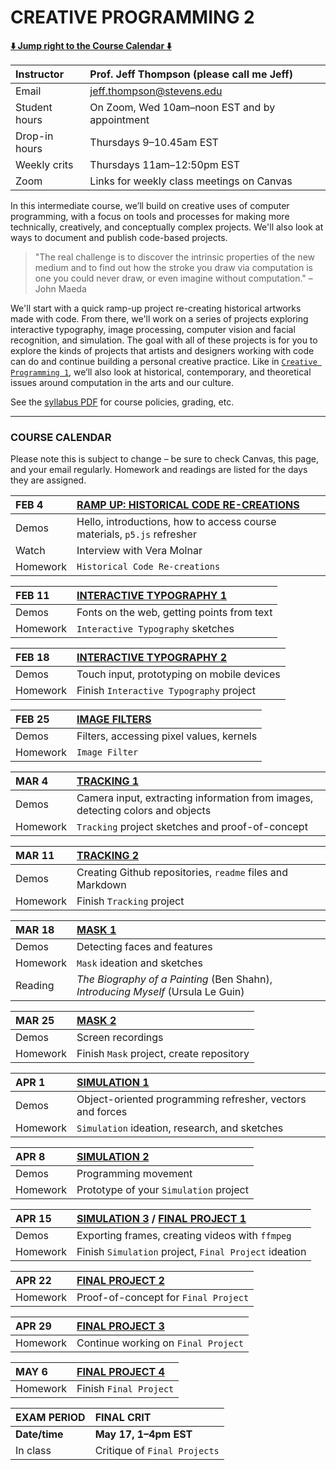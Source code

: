 # CREATIVE PROGRAMMING 2

**[:arrow_down: Jump right to the Course Calendar :arrow_down:](#course-calendar)**

| Instructor     | Prof. Jeff Thompson (please call me Jeff) |
| :---           | :--- |
| Email          | jeff.thompson@stevens.edu |
| Student hours  | On Zoom, Wed 10am–noon EST and by appointment |
| Drop-in hours  | Thursdays 9–10.45am EST |
| Weekly crits   | Thursdays 11am–12:50pm EST |
| Zoom           | Links for weekly class meetings on Canvas |

In this intermediate course, we’ll build on creative uses of computer programming, with a focus on tools and processes for making more technically, creatively, and conceptually complex projects. We'll also look at ways to document and publish code-based projects.

> "The real challenge is to discover the intrinsic properties of the new medium and to find out how the stroke you draw via computation is one you could never draw, or even imagine without computation." – John Maeda

We'll start with a quick ramp-up project re-creating historical artworks made with code. From there, we'll work on a series of projects exploring interactive typography, image processing, computer vision and facial recognition, and simulation. The goal with all of these projects is for you to explore the kinds of projects that artists and designers working with code can do and continue building a personal creative practice. Like in [`Creative Programming 1`](https://github.com/jeffThompson/CreativeProgramming1), we’ll also look at historical, contemporary, and theoretical issues around computation in the arts and our culture.

See the [syllabus PDF](https://github.com/jeffThompson/CreativeProgramming2/blob/master/Syllabus.pdf) for course policies, grading, etc.

***

### COURSE CALENDAR
Please note this is subject to change – be sure to check Canvas, this page, and your email regularly. Homework and readings are listed for the days they are assigned.

| FEB 4       | [RAMP UP: HISTORICAL CODE RE-CREATIONS](Week00_RampUp) |
| :---        | :--- |
| Demos       | Hello, introductions, how to access course materials, `p5.js` refresher |
| Watch       | Interview with Vera Molnar |
| Homework    | `Historical Code Re-creations` |

| FEB 11      | [INTERACTIVE TYPOGRAPHY 1](Week01_InteractiveTypography) |
| :---        | :--- |
| Demos       | Fonts on the web, getting points from text |
| Homework    | `Interactive Typography` sketches |

| FEB 18      | [INTERACTIVE TYPOGRAPHY 2](Week01_InteractiveTypography) |
| :---        | :--- |
| Demos       | Touch input, prototyping on mobile devices |
| Homework    | Finish `Interactive Typography` project |

| FEB 25      | [IMAGE FILTERS](Week03_ImageFilters) |
| :---        | :--- |
| Demos       | Filters, accessing pixel values, kernels |
| Homework    | `Image Filter` |

| MAR 4       | [TRACKING 1](Week04_Tracking) |
| :---        | :--- |
| Demos       | Camera input, extracting information from images, detecting colors and objects |
| Homework    | `Tracking` project sketches and proof-of-concept |

| MAR 11      | [TRACKING 2](Week04_Tracking) |
| :---        | :--- |
| Demos       | Creating Github repositories, `readme` files and Markdown |
| Homework    | Finish `Tracking` project |

| MAR 18      | [MASK 1](Week06_Mask) |
| :---        | :--- |
| Demos       | Detecting faces and features |
| Homework    | `Mask` ideation and sketches |
| Reading     | *The Biography of a Painting* (Ben Shahn), *Introducing Myself* (Ursula Le Guin) |

| MAR 25      | [MASK 2](Week06_Mask) |
| :---        | :--- |
| Demos       | Screen recordings |
| Homework    | Finish `Mask` project, create repository |

| APR 1       | [SIMULATION 1](Week08_Simulation) |
| :---        | :--- |
| Demos       | Object-oriented programming refresher, vectors and forces |
| Homework    | `Simulation` ideation, research, and sketches |

| APR 8       | [SIMULATION 2](Week08_Simulation) |
| :---        | :--- |
| Demos       | Programming movement |
| Homework    | Prototype of your `Simulation` project |

| APR 15      | [SIMULATION 3](Week08_Simulation) / [FINAL PROJECT 1](Week10_FinalProject) |
| :---        | :--- |
| Demos       | Exporting frames, creating videos with `ffmpeg` |
| Homework    | Finish `Simulation` project, `Final Project` ideation |

| APR 22      | [FINAL PROJECT 2](Week10_FinalProject) |
| :---        | :--- |
| Homework    | Proof-of-concept for `Final Project` |

| APR 29      | [FINAL PROJECT 3](Week10_FinalProject) |
| :---        | :--- |
| Homework    | Continue working on `Final Project` |

| MAY 6       | [FINAL PROJECT 4](Week10_FinalProject) |
| :---        | :--- |
| Homework    | Finish `Final Project` |

| EXAM PERIOD | FINAL CRIT |
| :---        | :--- |
| **Date/time**   | **May 17, 1–4pm EST** |
| In class    | Critique of `Final Projects` |

